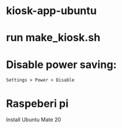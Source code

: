 # kiosk-app-ubuntu

# run make_kiosk.sh


# Disable power saving:
`Settings > Power > Disable `

# Raspeberi pi

Install Ubuntu Mate 20